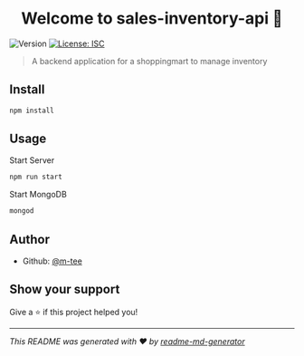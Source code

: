 <h1 align="center">Welcome to sales-inventory-api 👋</h1>
<p>
  <img alt="Version" src="https://img.shields.io/badge/version-1.0.0-blue.svg?cacheSeconds=2592000" />
  <a href="#" target="_blank">
    <img alt="License: ISC" src="https://img.shields.io/badge/License-ISC-yellow.svg" />
  </a>
</p>

> A backend application for a shoppingmart to manage inventory

## Install

```sh
npm install
```

## Usage
Start Server
```sh
npm run start
```
Start MongoDB
```sh
mongod
```

## Author

* Github: [@m-tee](https://github.com/m-tee)

## Show your support

Give a ⭐️ if this project helped you!

***
_This README was generated with ❤️ by [readme-md-generator](https://github.com/kefranabg/readme-md-generator)_
